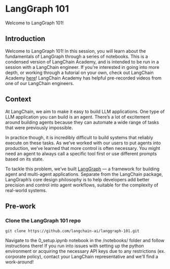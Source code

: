 # LangGraph 101

Welcome to LangGraph 101! 

## Introduction
Welcome to LangGraph 101! In this session, you will learn about the fundamentals of LangGraph through a series of notebooks. This is a condensed version of LangChain Academy, and is intended to be run in a session with a LangChain engineer. If you're interested in going into more depth, or working through a tutorial on your own, check out LangChain Academy [here](https://academy.langchain.com/courses/intro-to-langgraph)! LangChain Academy has helpful pre-recorded videos from one of our LangChain engineers.

## Context

At LangChain, we aim to make it easy to build LLM applications. One type of LLM application you can build is an agent. There’s a lot of excitement around building agents because they can automate a wide range of tasks that were previously impossible. 

In practice though, it is incredibly difficult to build systems that reliably execute on these tasks. As we’ve worked with our users to put agents into production, we’ve learned that more control is often necessary. You might need an agent to always call a specific tool first or use different prompts based on its state.

To tackle this problem, we’ve built [LangGraph](https://langchain-ai.github.io/langgraph/) — a framework for building agent and multi-agent applications. Separate from the LangChain package, LangGraph’s core design philosophy is to help developers add better precision and control into agent workflows, suitable for the complexity of real-world systems.

## Pre-work

### Clone the LangGraph 101 repo
```
git clone https://github.com/langchain-ai/langgraph-101.git
```

Navigate to the 0_setup.ipynb notebook in the /notebooks/ folder and follow instructions there! If you run into issues with setting up the python environment or acquiring the necessary API keys due to any restrictions (ex. corporate policy), contact your LangChain representative and we'll find a work-around!

